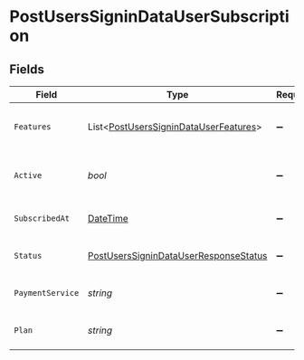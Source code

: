 # PostUsersSigninDataUserSubscription


## Fields

| Field                                                                                                   | Type                                                                                                    | Required                                                                                                | Description                                                                                             | Example                                                                                                 |
| ------------------------------------------------------------------------------------------------------- | ------------------------------------------------------------------------------------------------------- | ------------------------------------------------------------------------------------------------------- | ------------------------------------------------------------------------------------------------------- | ------------------------------------------------------------------------------------------------------- |
| `Features`                                                                                              | List<[PostUsersSigninDataUserFeatures](../../Models/Requests/PostUsersSigninDataUserFeatures.md)>       | :heavy_minus_sign:                                                                                      | List of features allowed on your Plex Pass subscription                                                 |                                                                                                         |
| `Active`                                                                                                | *bool*                                                                                                  | :heavy_minus_sign:                                                                                      | If the account's Plex Pass subscription is active                                                       | true                                                                                                    |
| `SubscribedAt`                                                                                          | [DateTime](https://learn.microsoft.com/en-us/dotnet/api/system.datetime?view=net-5.0)                   | :heavy_minus_sign:                                                                                      | Date the account subscribed to Plex Pass                                                                | 2021-04-12T18:21:12Z                                                                                    |
| `Status`                                                                                                | [PostUsersSigninDataUserResponseStatus](../../Models/Requests/PostUsersSigninDataUserResponseStatus.md) | :heavy_minus_sign:                                                                                      | String representation of subscriptionActive                                                             | Inactive                                                                                                |
| `PaymentService`                                                                                        | *string*                                                                                                | :heavy_minus_sign:                                                                                      | Payment service used for your Plex Pass subscription                                                    |                                                                                                         |
| `Plan`                                                                                                  | *string*                                                                                                | :heavy_minus_sign:                                                                                      | Name of Plex Pass subscription plan                                                                     |                                                                                                         |